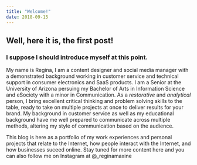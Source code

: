 ```yaml
---
title: "Welcome!"
date: 2018-09-15
---
```


## Well, here it is, the first post! 

### I suppose I should introduce myself at this point.

My name is Regina, I am a content designer and social media manager with a demonstrated background working in customer service and technical support in consumer electronics and SaaS products. I am a Senior at the University of Arizona persuing my Bachelor of Arts in Information Science and eSociety with a minor in Communication. As a *restorative* and *analytical* person, I bring excellent critical thinking and problem solving skills to the table, ready to take on multiple projects at once to deliver results for your brand. My background in customer service as well as my educational background have me well prepared to communicate across multiple methods, altering my style of communication based on the audience.

This blog is here as a portfolio of my work experiences and personal projects that relate to the Internet, how people interact with the Internet, and how businesses suceed online. Stay tuned for more content here and you can also follow me on Instagram at @_reginamaxine
